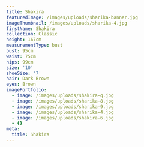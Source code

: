 ```yaml
---
title: Shakira
featuredImage: /images/uploads/sharika-banner.jpg
imageThumbnail: /images/uploads/sharika-4.jpg
firstName: Shakira
collection: Classic
height: 167cm
measurementType: bust
bust: 95cm
waist: 75cm
hips: 99cm
size: '10'
shoeSize: '7'
hair: Dark Brown
eyes: Brown
imagePortfolio:
  - image: /images/uploads/shakira-q.jpg
  - image: /images/uploads/sharika-8.jpg
  - image: /images/uploads/sharika-9.jpg
  - image: /images/uploads/sharika-4.jpg
  - image: /images/uploads/shakira-6.jpg
  - {}
meta:
  title: Shakira
---
```


